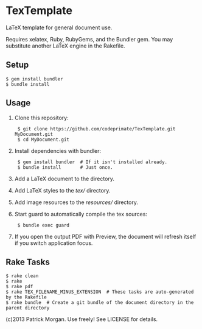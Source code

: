 # TexTemplate

LaTeX template for general document use.

Requires xelatex, Ruby, RubyGems, and the Bundler gem.  You may substitute another LaTeX engine in the Rakefile.

## Setup

    $ gem install bundler
    $ bundle install

## Usage

1. Clone this repository:

        $ git clone https://github.com/codeprimate/TexTemplate.git MyDocument.git
        $ cd MyDocument.git
1. Install dependencies with bundler:

        $ gem install bundler  # If it isn't installed already.
        $ bundle install       # Just once.
1. Add a LaTeX document to the directory.
1. Add LaTeX styles to the _tex/_ directory.
1. Add image resources to the _resources/_ directory.
1. Start guard to automatically compile the tex sources:

        $ bundle exec guard
1. If you open the output PDF with Preview, the document will refresh itself if you switch application focus.

## Rake Tasks

    $ rake clean
    $ rake 
    $ rake pdf
    $ rake TEX_FILENAME_MINUS_EXTENSION  # These tasks are auto-generated by the Rakefile
    $ rake bundle  # Create a git bundle of the document directory in the parent directory

(c)2013 Patrick Morgan. Use freely! See LICENSE for details.
